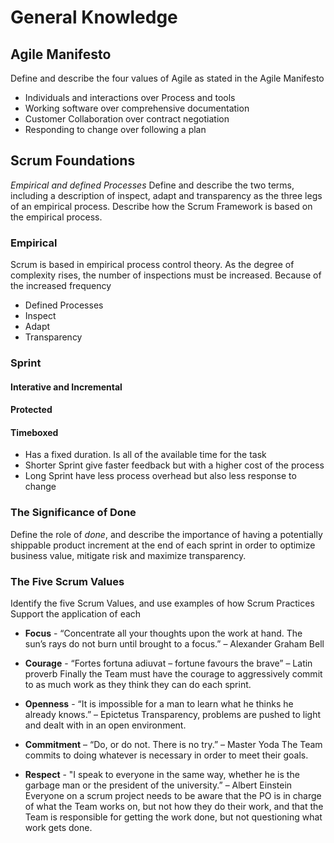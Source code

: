 General Knowledge
=================

Agile Manifesto
------------------
Define and describe the four values of Agile as stated in the Agile Manifesto


- Individuals and interactions over Process and tools
- Working software over comprehensive documentation
- Customer Collaboration over contract negotiation
- Responding to change over following a plan

Scrum Foundations
------------------
*Empirical and defined Processes*
Define and describe the two terms, including a description of inspect, adapt and transparency as the three legs of an empirical process. 
Describe how the Scrum Framework is based on the empirical process.

### Empirical

Scrum is based in empirical process control theory. As the degree of complexity rises, the number of inspections must be increased. Because of the increased frequency
- Defined Processes
- Inspect
- Adapt
- Transparency

### Sprint
#### Interative and Incremental
#### Protected
#### Timeboxed
- Has a fixed duration. Is all of the available time for the task
- Shorter Sprint give faster feedback but with a higher cost of the process
- Long Sprint have less process overhead but also less response to change

### The Significance of Done
  Define the role of *done*, and  describe the importance of having a potentially shippable product increment at the end of each sprint in order to optimize business value, mitigate risk and maximize transparency.

### The Five Scrum Values

Identify the five Scrum Values, and use examples of how Scrum Practices Support the application of each  

- **Focus** - “Concentrate all your thoughts upon the work at hand. The sun’s rays do not burn until brought to a focus.” – Alexander Graham Bell
  
- **Courage** - “Fortes fortuna adiuvat – fortune favours the brave” – Latin proverb
  Finally the Team must have the courage to aggressively commit to as much work as they think they can do each sprint.

- **Openness** - “It is impossible for a man to learn what he thinks he already knows.” – Epictetus
  Transparency, problems are pushed to light and dealt with in an open environment.

- **Commitment** – “Do, or do not. There is no try.” – Master Yoda
  The Team commits to doing whatever is necessary in order to meet their goals.  
 
- **Respect** - "I speak to everyone in the same way, whether he is the garbage man or the president of the university.” – Albert Einstein
  Everyone on a scrum project needs to be aware that the PO is in charge of what the Team works on, but not how they do their work, and that the Team is responsible for getting the work done, but not questioning what work gets done.






